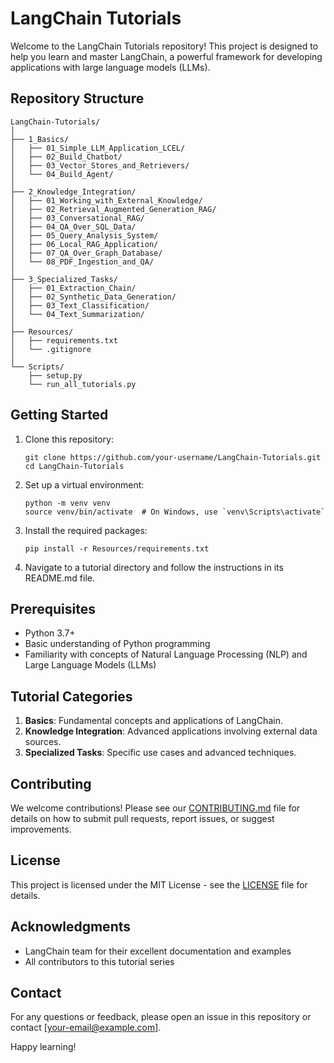 # LangChain Tutorials

Welcome to the LangChain Tutorials repository! This project is designed to help you learn and master LangChain, a powerful framework for developing applications with large language models (LLMs).

## Repository Structure

```
LangChain-Tutorials/
│
├── 1_Basics/
│   ├── 01_Simple_LLM_Application_LCEL/
│   ├── 02_Build_Chatbot/
│   ├── 03_Vector_Stores_and_Retrievers/
│   └── 04_Build_Agent/
│
├── 2_Knowledge_Integration/
│   ├── 01_Working_with_External_Knowledge/
│   ├── 02_Retrieval_Augmented_Generation_RAG/
│   ├── 03_Conversational_RAG/
│   ├── 04_QA_Over_SQL_Data/
│   ├── 05_Query_Analysis_System/
│   ├── 06_Local_RAG_Application/
│   ├── 07_QA_Over_Graph_Database/
│   └── 08_PDF_Ingestion_and_QA/
│
├── 3_Specialized_Tasks/
│   ├── 01_Extraction_Chain/
│   ├── 02_Synthetic_Data_Generation/
│   ├── 03_Text_Classification/
│   └── 04_Text_Summarization/
│
├── Resources/
│   ├── requirements.txt
│   └── .gitignore
│
└── Scripts/
    ├── setup.py
    └── run_all_tutorials.py
```

## Getting Started

1. Clone this repository:
   ```
   git clone https://github.com/your-username/LangChain-Tutorials.git
   cd LangChain-Tutorials
   ```

2. Set up a virtual environment:
   ```
   python -m venv venv
   source venv/bin/activate  # On Windows, use `venv\Scripts\activate`
   ```

3. Install the required packages:
   ```
   pip install -r Resources/requirements.txt
   ```

4. Navigate to a tutorial directory and follow the instructions in its README.md file.

## Prerequisites

- Python 3.7+
- Basic understanding of Python programming
- Familiarity with concepts of Natural Language Processing (NLP) and Large Language Models (LLMs)

## Tutorial Categories

1. **Basics**: Fundamental concepts and applications of LangChain.
2. **Knowledge Integration**: Advanced applications involving external data sources.
3. **Specialized Tasks**: Specific use cases and advanced techniques.

## Contributing

We welcome contributions! Please see our [CONTRIBUTING.md](CONTRIBUTING.md) file for details on how to submit pull requests, report issues, or suggest improvements.

## License

This project is licensed under the MIT License - see the [LICENSE](LICENSE) file for details.

## Acknowledgments

- LangChain team for their excellent documentation and examples
- All contributors to this tutorial series

## Contact

For any questions or feedback, please open an issue in this repository or contact [your-email@example.com].

Happy learning!